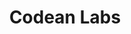 ---
blog: https://codeanlabs.com/blog
linkedin: https://linkedin.com/company/codean-labs
logohandle: codeanlabs
sort: codeanlabs
title: Codean Labs
twitter: https://x.com/codeanio
website: https://codeanlabs.com/
---